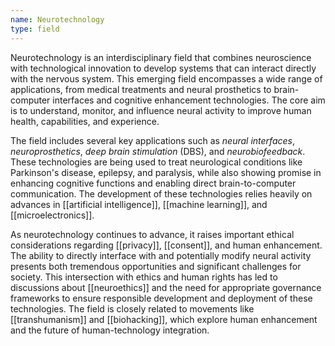 ```yaml
---
name: Neurotechnology
type: field
---
```


Neurotechnology is an interdisciplinary field that combines neuroscience with technological innovation to develop systems that can interact directly with the nervous system. This emerging field encompasses a wide range of applications, from medical treatments and neural prosthetics to brain-computer interfaces and cognitive enhancement technologies. The core aim is to understand, monitor, and influence neural activity to improve human health, capabilities, and experience.

The field includes several key applications such as *neural interfaces*, *neuroprosthetics*, *deep brain stimulation* (DBS), and *neurobiofeedback*. These technologies are being used to treat neurological conditions like Parkinson's disease, epilepsy, and paralysis, while also showing promise in enhancing cognitive functions and enabling direct brain-to-computer communication. The development of these technologies relies heavily on advances in [[artificial intelligence]], [[machine learning]], and [[microelectronics]].

As neurotechnology continues to advance, it raises important ethical considerations regarding [[privacy]], [[consent]], and human enhancement. The ability to directly interface with and potentially modify neural activity presents both tremendous opportunities and significant challenges for society. This intersection with ethics and human rights has led to discussions about [[neuroethics]] and the need for appropriate governance frameworks to ensure responsible development and deployment of these technologies. The field is closely related to movements like [[transhumanism]] and [[biohacking]], which explore human enhancement and the future of human-technology integration.
